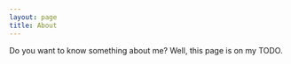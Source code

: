 ```yaml
---
layout: page
title: About
---
```


Do you want to know something about me? Well, this page is on my TODO.
